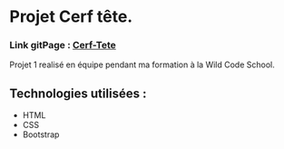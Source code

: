 #  Projet Cerf tête.

### Link gitPage  : [Cerf-Tete](https://fjulien.github.io/cerf_tete/ "Cerf-Tete") 

Projet 1 realisé en équipe  pendant ma formation à la Wild Code School. 

## Technologies utilisées : 
- HTML
- CSS
- Bootstrap
